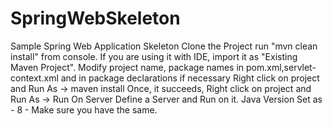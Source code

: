 # SpringWebSkeleton
Sample Spring Web Application Skeleton
Clone the Project
run "mvn clean install" from console.
If you are using it with IDE, import it as "Existing Maven Project".
Modify project name, package names in pom.xml,servlet-context.xml and in package declarations if necessary
Right click on project and Run As -> maven install
Once, it succeeds, Right click on project and Run As -> Run On Server
Define a Server and Run on it.
Java Version Set as - 8 - Make sure you have the same.
